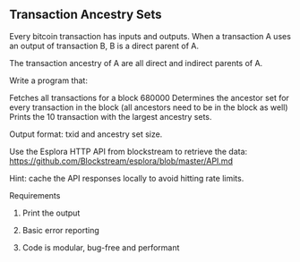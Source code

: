 ## Transaction Ancestry Sets

Every bitcoin transaction has inputs and outputs. When a transaction A uses an output of transaction B, B is a direct parent of A.

The transaction ancestry of A are all direct and indirect parents of A.



Write a program that:

Fetches all transactions for a block 680000
Determines the ancestor set for every transaction in the block (all ancestors need to be in the block as well)
Prints the 10 transaction with the largest ancestry sets.


Output format: txid and ancestry set size.

Use the Esplora HTTP API from blockstream to retrieve the data: https://github.com/Blockstream/esplora/blob/master/API.md

Hint: cache the API responses locally to avoid hitting rate limits.

Requirements
1. Print the output

2. Basic error reporting

3. Code is modular, bug-free and performant

